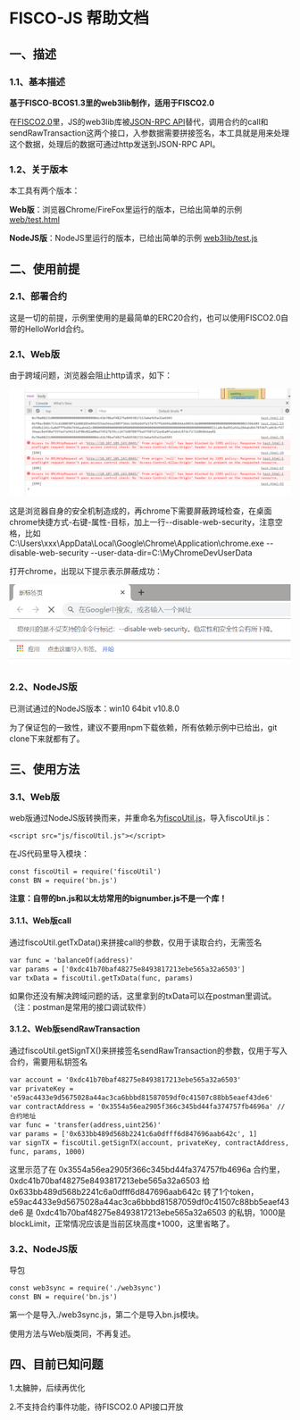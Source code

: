 # FISCO-JS 帮助文档

## 一、描述

### 1.1、基本描述

**基于FISCO-BCOS1.3里的web3lib制作，适用于FISCO2.0**

在[FISCO2.0](https://github.com/FISCO-BCOS/FISCO-BCOS/tree/release-2.0.0-rc2)里，JS的web3lib库被[JSON-RPC API](https://fisco-bcos-documentation.readthedocs.io/zh_CN/release-2.0/docs/api.html)替代，调用合约的call和sendRawTransaction这两个接口，入参数据需要拼接签名，本工具就是用来处理这个数据，处理后的数据可通过http发送到JSON-RPC API。

### 1.2、关于版本

本工具有两个版本：

**Web版**：浏览器Chrome/FireFox里运行的版本，已给出简单的示例 [web/test.html](./web/test.html)

**NodeJS版**：NodeJS里运行的版本，已给出简单的示例 [web3lib/test.js](./web3lib/test.js)


## 二、使用前提

### 2.1、部署合约

这是一切的前提，示例里使用的是最简单的ERC20合约，也可以使用FISCO2.0自带的HelloWorld合约。

### 2.1、Web版

由于跨域问题，浏览器会阻止http请求，如下：

![](./img/cross.png)

这是浏览器自身的安全机制造成的，再chrome下需要屏蔽跨域检查，在桌面chrome快捷方式-右键-属性-目标，加上一行--disable-web-security，注意空格，比如
C:\Users\xxx\AppData\Local\Google\Chrome\Application\chrome.exe --disable-web-security --user-data-dir=C:\MyChromeDevUserData

打开chrome，出现以下提示表示屏蔽成功：

![](./img/disable.png)

### 2.2、NodeJS版

已测试通过的NodeJS版本：win10 64bit v10.8.0

为了保证包的一致性，建议不要用npm下载依赖，所有依赖示例中已给出，git clone下来就都有了。


## 三、使用方法

### 3.1、Web版

web版通过NodeJS版转换而来，并重命名为[fiscoUtil.js](./web/js/fiscoUtil.js)，导入fiscoUtil.js：

```
<script src="js/fiscoUtil.js"></script>
```
在JS代码里导入模块：

```
const fiscoUtil = require('fiscoUtil')
const BN = require('bn.js')
```

**注意：自带的bn.js和以太坊常用的bignumber.js不是一个库！**

#### 3.1.1、Web版call

通过fiscoUtil.getTxData()来拼接call的参数，仅用于读取合约，无需签名

```
var func = 'balanceOf(address)'
var params = ['0xdc41b70baf48275e8493817213ebe565a32a6503']
var txData = fiscoUtil.getTxData(func, params)
```

如果你还没有解决跨域问题的话，这里拿到的txData可以在postman里调试。（注：postman是常用的接口调试软件）

#### 3.1.2、Web版sendRawTransaction

通过fiscoUtil.getSignTX()来拼接签名sendRawTransaction的参数，仅用于写入合约，需要用私钥签名

```
var account = '0xdc41b70baf48275e8493817213ebe565a32a6503'
var privateKey = 'e59ac4433e9d5675028a44ac3ca6bbbd81587059df0c41507c88bb5eaef43de6'
var contractAddress = '0x3554a56ea2905f366c345bd44fa374757fb4696a' //合约地址
var func = 'transfer(address,uint256)'
var params = ['0x633bb489d568b2241c6a0dfff6d847696aab642c', 1]
var signTX = fiscoUtil.getSignTX(account, privateKey, contractAddress, func, params, 1000)
```

这里示范了在 0x3554a56ea2905f366c345bd44fa374757fb4696a 合约里， 0xdc41b70baf48275e8493817213ebe565a32a6503 给 0x633bb489d568b2241c6a0dfff6d847696aab642c 转了1个token，e59ac4433e9d5675028a44ac3ca6bbbd81587059df0c41507c88bb5eaef43de6 是 0xdc41b70baf48275e8493817213ebe565a32a6503 的私钥，1000是blockLimit，正常情况应该是当前区块高度+1000，这里省略了。

### 3.2、NodeJS版

导包

```
const web3sync = require('./web3sync')
const BN = require('bn.js')
```

第一个是导入./web3sync.js，第二个是导入bn.js模块。

使用方法与Web版类同，不再复述。


## 四、目前已知问题

1.太臃肿，后续再优化

2.不支持合约事件功能，待FISCO2.0 API接口开放